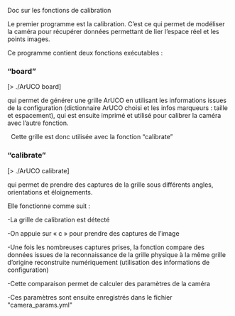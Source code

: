 [order]:       # (2)
[title]:       # (Calibration)
[description]: # (Documentation sur la calibration)

Doc sur les fonctions de calibration
  
Le premier programme est la calibration. C’est ce qui permet de modéliser la caméra pour récupérer données permettant de lier l’espace réel et les points images.
  
Ce programme contient deux fonctions exécutables :
  
### “board” 
[> ./ArUCO board]

qui permet de générer une grille ArUCO en utilisant les informations issues de la configuration (dictionnaire ArUCO choisi et les infos marqueurs : taille et espacement), qui est ensuite imprimé et utilisé pour calibrer la caméra avec l’autre fonction.
  
&nbsp;
Cette grille est donc utilisée avec la fonction “calibrate” 

### “calibrate”
[> ./ArUCO calibrate]

qui permet de prendre des captures de la grille sous différents angles, orientations et éloignements. 

Elle fonctionne comme suit :
  
-La grille de calibration est détecté

-On appuie sur « c » pour prendre des captures de l’image

-Une fois les nombreuses captures prises, la fonction compare des données issues de la reconnaissance de la grille physique à la même grille d’origine reconstruite numériquement (utilisation des informations de configuration)

-Cette comparaison permet de calculer des paramètres de la caméra

-Ces paramètres sont ensuite enregistrés dans le fichier "camera_params.yml"
  